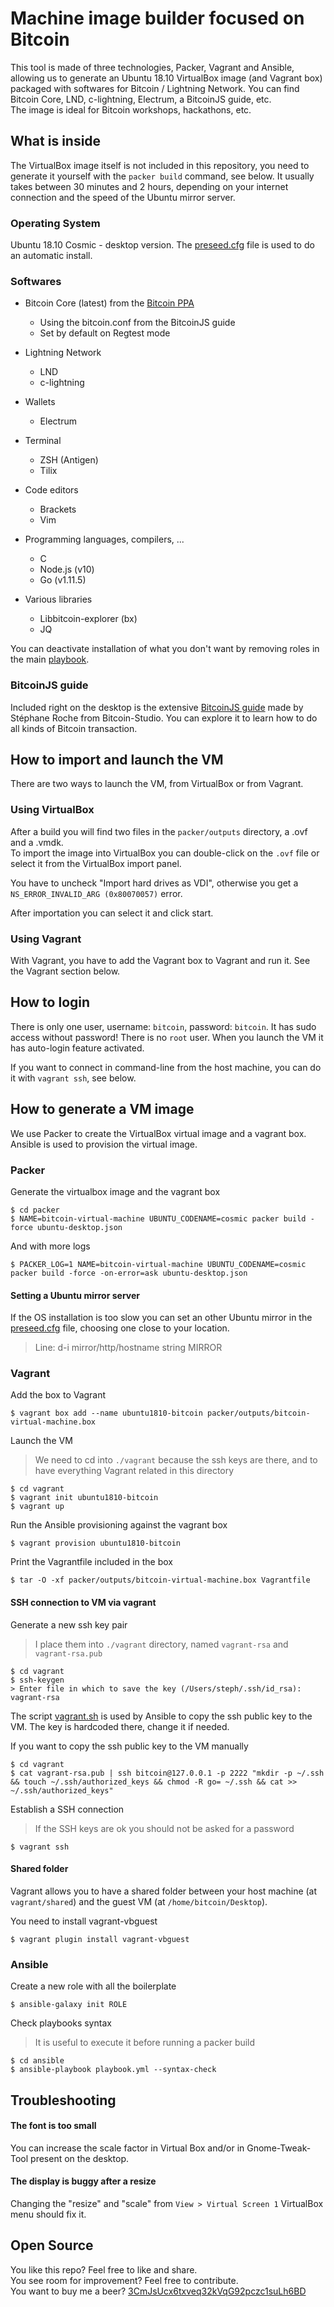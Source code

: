 # Machine image builder focused on Bitcoin

This tool is made of three technologies, Packer, Vagrant and Ansible, allowing us to generate an Ubuntu 18.10 VirtualBox 
image (and Vagrant box) packaged with softwares for Bitcoin / Lightning Network. You can find Bitcoin Core, LND, c-lightning, 
Electrum, a BitcoinJS guide, etc. <br/>
The image is ideal for Bitcoin workshops, hackathons, etc.


## What is inside

The VirtualBox image itself is not included in this repository, you need to generate it yourself with the `packer build` command, see below.
It usually takes between 30 minutes and 2 hours, depending on your internet connection and the speed of the Ubuntu mirror server.

### Operating System

Ubuntu 18.10 Cosmic - desktop version.
The [preseed.cfg](packer/http/ubuntu-desktop/preseed.cfg) file is used to do an automatic install.

### Softwares

- Bitcoin Core (latest) from the [Bitcoin PPA](https://launchpad.net/~bitcoin/+archive/ubuntu/bitcoin) 
  - Using the bitcoin.conf from the BitcoinJS guide
  - Set by default on Regtest mode

- Lightning Network  
  - LND
  - c-lightning  
  
- Wallets
  - Electrum  

- Terminal
  - ZSH (Antigen)
  - Tilix
    
- Code editors
  - Brackets
  - Vim

- Programming languages, compilers, ...
  - C
  - Node.js (v10)
  - Go (v1.11.5)  

- Various libraries
  - Libbitcoin-explorer (bx)
  - JQ


You can deactivate installation of what you don't want by removing roles in the main [playbook](ansible/playbook.yml).


### BitcoinJS guide

Included right on the desktop is the extensive [BitcoinJS guide](https://github.com/bitcoin-studio/Bitcoin-Programming-with-BitcoinJS)
made by Stéphane Roche from Bitcoin-Studio. You can explore it to learn how to do all kinds of Bitcoin transaction.


## How to import and launch the VM

There are two ways to launch the VM, from VirtualBox or from Vagrant.

### Using VirtualBox

After a build you will find two files in the `packer/outputs` directory, a .ovf and a .vmdk.  
To import the image into VirtualBox you can double-click on the `.ovf` file or select it from the VirtualBox import panel.

You have to uncheck "Import hard drives as VDI", otherwise you get a `NS_ERROR_INVALID_ARG (0x80070057)` error.

After importation you can select it and click start.

### Using Vagrant

With Vagrant, you have to add the Vagrant box to Vagrant and run it. See the Vagrant section below.


## How to login

There is only one user, username: `bitcoin`, password: `bitcoin`. 
It has sudo access without password!
There is no `root` user.
When you launch the VM it has auto-login feature activated.

If you want to connect in command-line from the host machine, you can do it with `vagrant ssh`, see below.


## How to generate a VM image 

We use Packer to create the VirtualBox virtual image and a vagrant box.
Ansible is used to provision the virtual image.

### Packer

Generate the virtualbox image and the vagrant box
```
$ cd packer
$ NAME=bitcoin-virtual-machine UBUNTU_CODENAME=cosmic packer build -force ubuntu-desktop.json 
```

And with more logs 
```
$ PACKER_LOG=1 NAME=bitcoin-virtual-machine UBUNTU_CODENAME=cosmic packer build -force -on-error=ask ubuntu-desktop.json
```

#### Setting a Ubuntu mirror server

If the OS installation is too slow you can set an other Ubuntu mirror in the 
[preseed.cfg](packer/http/ubuntu-desktop/preseed.cfg) file, choosing one close to your location.
> Line: d-i mirror/http/hostname string MIRROR

### Vagrant

Add the box to Vagrant
```
$ vagrant box add --name ubuntu1810-bitcoin packer/outputs/bitcoin-virtual-machine.box
```

Launch the VM
> We need to cd into `./vagrant` because the ssh keys are there, and to have everything Vagrant related in this directory
```
$ cd vagrant
$ vagrant init ubuntu1810-bitcoin
$ vagrant up
```

Run the Ansible provisioning against the vagrant box
```
$ vagrant provision ubuntu1810-bitcoin
```

Print the Vagrantfile included in the box
```
$ tar -O -xf packer/outputs/bitcoin-virtual-machine.box Vagrantfile
```

#### SSH connection to VM via vagrant

Generate a new ssh key pair
> I place them into `./vagrant` directory, named `vagrant-rsa` and `vagrant-rsa.pub`
```
$ cd vagrant
$ ssh-keygen
> Enter file in which to save the key (/Users/steph/.ssh/id_rsa): vagrant-rsa
```

The script [vagrant.sh](packer/scripts/linux-common/vagrant.sh) is used by Ansible to copy the ssh public key to the VM. 
The key is hardcoded there, change it if needed.

If you want to copy the ssh public key to the VM manually
```
$ cd vagrant
$ cat vagrant-rsa.pub | ssh bitcoin@127.0.0.1 -p 2222 "mkdir -p ~/.ssh && touch ~/.ssh/authorized_keys && chmod -R go= ~/.ssh && cat >> ~/.ssh/authorized_keys"
```

Establish a SSH connection
> If the SSH keys are ok you should not be asked for a password
```
$ vagrant ssh
```

#### Shared folder

Vagrant allows you to have a shared folder between your host machine (at `vagrant/shared`) and the guest VM 
(at `/home/bitcoin/Desktop`).

You need to install vagrant-vbguest
```
$ vagrant plugin install vagrant-vbguest
```

### Ansible

Create a new role with all the boilerplate
```
$ ansible-galaxy init ROLE
```

Check playbooks syntax
> It is useful to execute it before running a packer build
```
$ cd ansible
$ ansible-playbook playbook.yml --syntax-check
```


## Troubleshooting

#### The font is too small
You can increase the scale factor in Virtual Box and/or in Gnome-Tweak-Tool present on the desktop.

#### The display is buggy after a resize
Changing the "resize" and "scale" from `View > Virtual Screen 1` VirtualBox menu should fix it.


## Open Source 

You like this repo? Feel free to like and share. <br/>
You see room for improvement? Feel free to contribute. <br/>
You want to buy me a beer? [3CmJsUcx6txveq32kVqG92pczc1suLh6BD](bitcoin_donation.png) <br/>